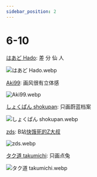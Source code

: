```yaml
---
sidebar_position: 2
---
```


# 6-10

[はあど Hado](https://www.pixiv.net/users/18934609/illustrations): 差 分 仙 人

![はあど Hado.webp](https://p.inari.site/usr/1818/689f51b04ff9c.webp)

[Aki99](https://www.pixiv.net/users/24992801/illustrations): 画风很有立体感

![Aki99.webp](https://p.inari.site/usr/1818/68a05ed9e41e9.webp)

[しょくぱん shokupan](https://www.pixiv.net/users/1168970/illustrations): 只画蔚蓝档案

![しょくぱん shokupan.webp](https://p.inari.site/usr/1818/68a04e6a56159.webp)

[zds](https://www.pixiv.net/users/14094820/illustrations): B站[快饿死的Z大叔](https://space.bilibili.com/5776406/dynamic)

![zds.webp](https://p.inari.site/usr/1818/68a04e69b8df9.webp)

[タク道 takumichi](https://www.pixiv.net/users/7774279/illustrations): 只画点兔

![タク道 takumichi.webp](https://p.inari.site/usr/1818/68a04e6b84e5b.webp)
